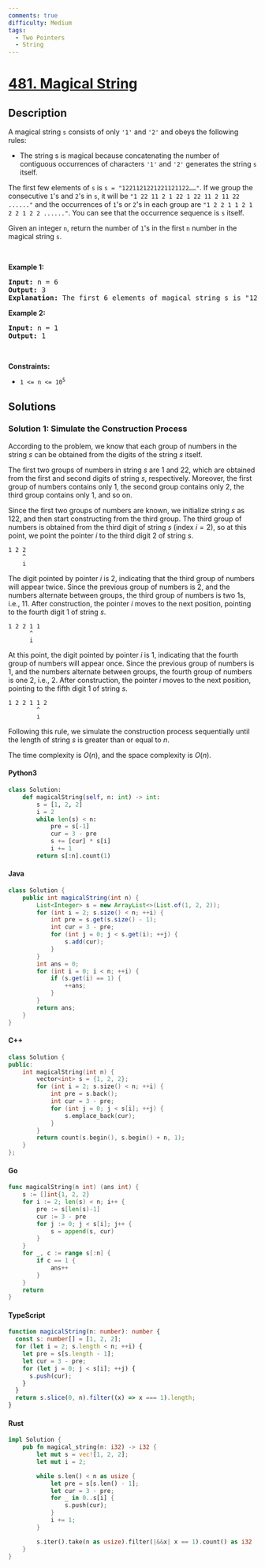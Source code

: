 ```yaml
---
comments: true
difficulty: Medium
tags:
  - Two Pointers
  - String
---
```


<!-- problem:start -->

# [481. Magical String](https://leetcode.com/problems/magical-string)


## Description

<!-- description:start -->

<p>A magical string <code>s</code> consists of only <code>&#39;1&#39;</code> and <code>&#39;2&#39;</code> and obeys the following rules:</p>

<ul>
	<li>The string s is magical because concatenating the number of contiguous occurrences of characters <code>&#39;1&#39;</code> and <code>&#39;2&#39;</code> generates the string <code>s</code> itself.</li>
</ul>

<p>The first few elements of <code>s</code> is <code>s = &quot;1221121221221121122&hellip;&hellip;&quot;</code>. If we group the consecutive <code>1</code>&#39;s and <code>2</code>&#39;s in <code>s</code>, it will be <code>&quot;1 22 11 2 1 22 1 22 11 2 11 22 ......&quot;</code> and the occurrences of <code>1</code>&#39;s or <code>2</code>&#39;s in each group are <code>&quot;1 2 2 1 1 2 1 2 2 1 2 2 ......&quot;</code>. You can see that the occurrence sequence is <code>s</code> itself.</p>

<p>Given an integer <code>n</code>, return the number of <code>1</code>&#39;s in the first <code>n</code> number in the magical string <code>s</code>.</p>

<p>&nbsp;</p>
<p><strong class="example">Example 1:</strong></p>

<pre>
<strong>Input:</strong> n = 6
<strong>Output:</strong> 3
<strong>Explanation:</strong> The first 6 elements of magical string s is &quot;122112&quot; and it contains three 1&#39;s, so return 3.
</pre>

<p><strong class="example">Example 2:</strong></p>

<pre>
<strong>Input:</strong> n = 1
<strong>Output:</strong> 1
</pre>

<p>&nbsp;</p>
<p><strong>Constraints:</strong></p>

<ul>
	<li><code>1 &lt;= n &lt;= 10<sup>5</sup></code></li>
</ul>

<!-- description:end -->

## Solutions

<!-- solution:start -->

### Solution 1: Simulate the Construction Process

According to the problem, we know that each group of numbers in the string $s$ can be obtained from the digits of the string $s$ itself.

The first two groups of numbers in string $s$ are $1$ and $22$, which are obtained from the first and second digits of string $s$, respectively. Moreover, the first group of numbers contains only $1$, the second group contains only $2$, the third group contains only $1$, and so on.

Since the first two groups of numbers are known, we initialize string $s$ as $122$, and then start constructing from the third group. The third group of numbers is obtained from the third digit of string $s$ (index $i=2$), so at this point, we point the pointer $i$ to the third digit $2$ of string $s$.

```
1 2 2
    ^
    i
```

The digit pointed by pointer $i$ is $2$, indicating that the third group of numbers will appear twice. Since the previous group of numbers is $2$, and the numbers alternate between groups, the third group of numbers is two $1$s, i.e., $11$. After construction, the pointer $i$ moves to the next position, pointing to the fourth digit $1$ of string $s$.

```
1 2 2 1 1
      ^
      i
```

At this point, the digit pointed by pointer $i$ is $1$, indicating that the fourth group of numbers will appear once. Since the previous group of numbers is $1$, and the numbers alternate between groups, the fourth group of numbers is one $2$, i.e., $2$. After construction, the pointer $i$ moves to the next position, pointing to the fifth digit $1$ of string $s$.

```
1 2 2 1 1 2
        ^
        i
```

Following this rule, we simulate the construction process sequentially until the length of string $s$ is greater than or equal to $n$.

The time complexity is $O(n)$, and the space complexity is $O(n)$.

<!-- tabs:start -->

#### Python3

```python
class Solution:
    def magicalString(self, n: int) -> int:
        s = [1, 2, 2]
        i = 2
        while len(s) < n:
            pre = s[-1]
            cur = 3 - pre
            s += [cur] * s[i]
            i += 1
        return s[:n].count(1)
```

#### Java

```java
class Solution {
    public int magicalString(int n) {
        List<Integer> s = new ArrayList<>(List.of(1, 2, 2));
        for (int i = 2; s.size() < n; ++i) {
            int pre = s.get(s.size() - 1);
            int cur = 3 - pre;
            for (int j = 0; j < s.get(i); ++j) {
                s.add(cur);
            }
        }
        int ans = 0;
        for (int i = 0; i < n; ++i) {
            if (s.get(i) == 1) {
                ++ans;
            }
        }
        return ans;
    }
}
```

#### C++

```cpp
class Solution {
public:
    int magicalString(int n) {
        vector<int> s = {1, 2, 2};
        for (int i = 2; s.size() < n; ++i) {
            int pre = s.back();
            int cur = 3 - pre;
            for (int j = 0; j < s[i]; ++j) {
                s.emplace_back(cur);
            }
        }
        return count(s.begin(), s.begin() + n, 1);
    }
};
```

#### Go

```go
func magicalString(n int) (ans int) {
	s := []int{1, 2, 2}
	for i := 2; len(s) < n; i++ {
		pre := s[len(s)-1]
		cur := 3 - pre
		for j := 0; j < s[i]; j++ {
			s = append(s, cur)
		}
	}
	for _, c := range s[:n] {
		if c == 1 {
			ans++
		}
	}
	return
}
```

#### TypeScript

```ts
function magicalString(n: number): number {
  const s: number[] = [1, 2, 2];
  for (let i = 2; s.length < n; ++i) {
    let pre = s[s.length - 1];
    let cur = 3 - pre;
    for (let j = 0; j < s[i]; ++j) {
      s.push(cur);
    }
  }
  return s.slice(0, n).filter((x) => x === 1).length;
}
```

#### Rust

```rust
impl Solution {
    pub fn magical_string(n: i32) -> i32 {
        let mut s = vec![1, 2, 2];
        let mut i = 2;

        while s.len() < n as usize {
            let pre = s[s.len() - 1];
            let cur = 3 - pre;
            for _ in 0..s[i] {
                s.push(cur);
            }
            i += 1;
        }

        s.iter().take(n as usize).filter(|&&x| x == 1).count() as i32
    }
}
```

<!-- tabs:end -->

<!-- solution:end -->

<!-- problem:end -->
